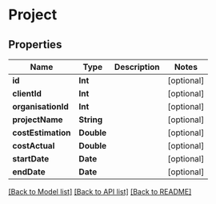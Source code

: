 # Project

## Properties
Name | Type | Description | Notes
------------ | ------------- | ------------- | -------------
**id** | **Int** |  | [optional] 
**clientId** | **Int** |  | [optional] 
**organisationId** | **Int** |  | [optional] 
**projectName** | **String** |  | [optional] 
**costEstimation** | **Double** |  | [optional] 
**costActual** | **Double** |  | [optional] 
**startDate** | **Date** |  | [optional] 
**endDate** | **Date** |  | [optional] 

[[Back to Model list]](../README.md#documentation-for-models) [[Back to API list]](../README.md#documentation-for-api-endpoints) [[Back to README]](../README.md)


